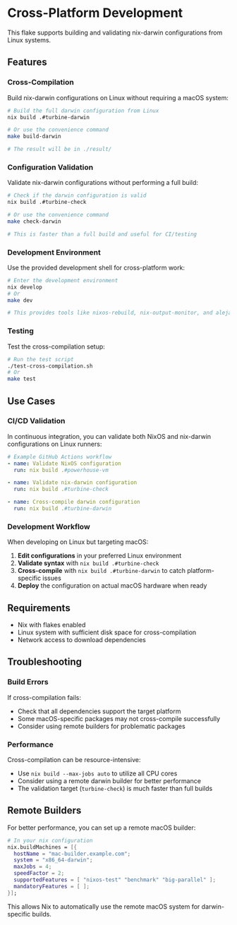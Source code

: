 # Cross-Platform Development

This flake supports building and validating nix-darwin configurations from Linux systems.

## Features

### Cross-Compilation
Build nix-darwin configurations on Linux without requiring a macOS system:

```bash
# Build the full darwin configuration from Linux
nix build .#turbine-darwin

# Or use the convenience command
make build-darwin

# The result will be in ./result/
```

### Configuration Validation
Validate nix-darwin configurations without performing a full build:

```bash
# Check if the darwin configuration is valid
nix build .#turbine-check

# Or use the convenience command
make check-darwin

# This is faster than a full build and useful for CI/testing
```

### Development Environment
Use the provided development shell for cross-platform work:

```bash
# Enter the development environment
nix develop
# Or
make dev

# This provides tools like nixos-rebuild, nix-output-monitor, and alejandra
```

### Testing
Test the cross-compilation setup:

```bash
# Run the test script
./test-cross-compilation.sh
# Or
make test
```

## Use Cases

### CI/CD Validation
In continuous integration, you can validate both NixOS and nix-darwin configurations on Linux runners:

```yaml
# Example GitHub Actions workflow
- name: Validate NixOS configuration
  run: nix build .#powerhouse-vm

- name: Validate nix-darwin configuration  
  run: nix build .#turbine-check

- name: Cross-compile darwin configuration
  run: nix build .#turbine-darwin
```

### Development Workflow
When developing on Linux but targeting macOS:

1. **Edit configurations** in your preferred Linux environment
2. **Validate syntax** with `nix build .#turbine-check`
3. **Cross-compile** with `nix build .#turbine-darwin` to catch platform-specific issues
4. **Deploy** the configuration on actual macOS hardware when ready

## Requirements

- Nix with flakes enabled
- Linux system with sufficient disk space for cross-compilation
- Network access to download dependencies

## Troubleshooting

### Build Errors
If cross-compilation fails:
- Check that all dependencies support the target platform
- Some macOS-specific packages may not cross-compile successfully
- Consider using remote builders for problematic packages

### Performance
Cross-compilation can be resource-intensive:
- Use `nix build --max-jobs auto` to utilize all CPU cores
- Consider using a remote darwin builder for better performance
- The validation target (`turbine-check`) is much faster than full builds

## Remote Builders

For better performance, you can set up a remote macOS builder:

```nix
# In your nix configuration
nix.buildMachines = [{
  hostName = "mac-builder.example.com";
  system = "x86_64-darwin";
  maxJobs = 4;
  speedFactor = 2;
  supportedFeatures = [ "nixos-test" "benchmark" "big-parallel" ];
  mandatoryFeatures = [ ];
}];
```

This allows Nix to automatically use the remote macOS system for darwin-specific builds.